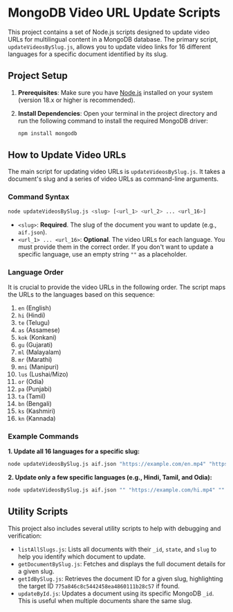 # MongoDB Video URL Update Scripts

This project contains a set of Node.js scripts designed to update video URLs for multilingual content in a MongoDB database. The primary script, `updateVideosBySlug.js`, allows you to update video links for 16 different languages for a specific document identified by its slug.

## Project Setup

1.  **Prerequisites**: Make sure you have [Node.js](https://nodejs.org/) installed on your system (version 18.x or higher is recommended).

2.  **Install Dependencies**: Open your terminal in the project directory and run the following command to install the required MongoDB driver:

    ```bash
    npm install mongodb
    ```

## How to Update Video URLs

The main script for updating video URLs is `updateVideosBySlug.js`. It takes a document's slug and a series of video URLs as command-line arguments.

### Command Syntax

```bash
node updateVideosBySlug.js <slug> [<url_1> <url_2> ... <url_16>]
```

-   `<slug>`: **Required**. The slug of the document you want to update (e.g., `aif.json`).
-   `<url_1> ... <url_16>`: **Optional**. The video URLs for each language. You must provide them in the correct order. If you don't want to update a specific language, use an empty string `""` as a placeholder.

### Language Order

It is crucial to provide the video URLs in the following order. The script maps the URLs to the languages based on this sequence:

1.  `en` (English)
2.  `hi` (Hindi)
3.  `te` (Telugu)
4.  `as` (Assamese)
5.  `kok` (Konkani)
6.  `gu` (Gujarati)
7.  `ml` (Malayalam)
8.  `mr` (Marathi)
9.  `mni` (Manipuri)
10. `lus` (Lushai/Mizo)
11. `or` (Odia)
12. `pa` (Punjabi)
13. `ta` (Tamil)
14. `bn` (Bengali)
15. `ks` (Kashmiri)
16. `kn` (Kannada)

### Example Commands

**1. Update all 16 languages for a specific slug:**

```bash
node updateVideosBySlug.js aif.json "https://example.com/en.mp4" "https://example.com/hi.mp4" "https://example.com/te.mp4" "https://example.com/as.mp4" "https://example.com/kok.mp4" "https://example.com/gu.mp4" "https://example.com/ml.mp4" "https://example.com/mr.mp4" "https://example.com/mni.mp4" "https://example.com/lus.mp4" "https://example.com/or.mp4" "https://example.com/pa.mp4" "https://example.com/ta.mp4" "https://example.com/bn.mp4" "https://example.com/ks.mp4" "https://example.com/kn.mp4"
```

**2. Update only a few specific languages (e.g., Hindi, Tamil, and Odia):**

```bash
node updateVideosBySlug.js aif.json "" "https://example.com/hi.mp4" "" "" "" "" "" "" "" "" "https://example.com/or.mp4" "" "https://example.com/ta.mp4" "" "" ""
```

## Utility Scripts

This project also includes several utility scripts to help with debugging and verification:

-   `listAllSlugs.js`: Lists all documents with their `_id`, `state`, and `slug` to help you identify which document to update.
-   `getDocumentBySlug.js`: Fetches and displays the full document details for a given slug.
-   `getIdBySlug.js`: Retrieves the document ID for a given slug, highlighting the target ID `775a846c8c5442458ea4860111b28c57` if found.
-   `updateById.js`: Updates a document using its specific MongoDB `_id`. This is useful when multiple documents share the same slug.

